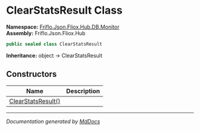 ﻿<!--  
  <auto-generated>   
    The contents of this file were generated by a tool.  
    Changes to this file may be list if the file is regenerated  
  </auto-generated>   
-->

# ClearStatsResult Class

**Namespace:** [Friflo.Json.Fliox.Hub.DB.Monitor](../index.md)  
**Assembly:** Friflo.Json.Fliox.Hub

```csharp
public sealed class ClearStatsResult
```

**Inheritance:** object → ClearStatsResult

## Constructors

| Name                                        | Description |
| ------------------------------------------- | ----------- |
| [ClearStatsResult()](constructors/index.md) |             |

___

*Documentation generated by [MdDocs](https://github.com/ap0llo/mddocs)*
